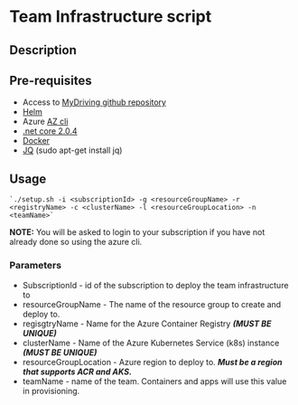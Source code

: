 # Team Infrastructure script

## Description

## Pre-requisites

- Access to [MyDriving github repository](https://github.com/Azure-Samples/openhack-devops)
- [Helm](helm.sh)
- Azure [AZ cli](https://docs.microsoft.com/en-us/cli/azure/install-azure-cli?view=azure-cli-latest)
- [.net core 2.0.4](https://www.microsoft.com/net/download/)
- [Docker](https://docs.docker.com/install/)
- [JQ](https://stedolan.github.io/jq/) (sudo apt-get install jq)

## Usage

    `./setup.sh -i <subscriptionId> -g <resourceGroupName> -r <registryName> -c <clusterName> -l <resourceGroupLocation> -n <teamName>`

**NOTE:** You will be asked to login to your subscription if you have not already done so using the azure cli.

### Parameters

- SubscriptionId - id of the subscription to deploy the team infrastructure to
- resourceGroupName -  The name of the resource group to create and deploy to.
- regisgtryName - Name for the Azure Container Registry **_(MUST BE UNIQUE)_**
- clusterName - Name of the Azure Kubernetes Service (k8s) instance **_(MUST BE UNIQUE)_**
- resourceGroupLocation - Azure region to deploy to.  **_Must be a region that supports ACR and AKS._**
- teamName - name of the team.  Containers and apps will use this value in provisioning.
